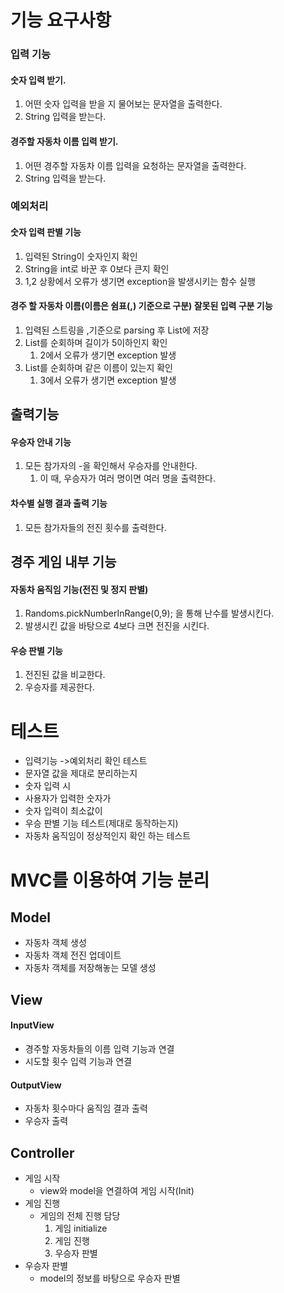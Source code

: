 # 기능 요구사항

### 입력 기능

#### 숫자 입력 받기.

1. 어떤 숫자 입력을 받을 지 물어보는 문자열을 출력한다.
2. String 입력을 받는다.

#### 경주할 자동차 이름 입력 받기.

1. 어떤 경주할 자동차 이름 입력을 요청하는 문자열을 출력한다.
2. String 입력을 받는다.

### 예외처리

#### 숫자 입력 판별 기능

1. 입력된 String이 숫자인지 확인
2. String을 int로 바꾼 후 0보다 큰지 확인
3. 1,2 상황에서 오류가 생기면 exception을 발생시키는 함수 실행

#### 경주 할 자동차 이름(이름은 쉼표(,) 기준으로 구분) 잘못된 입력 구분 기능

1. 입력된 스트링을 ,기준으로 parsing 후 List에 저장
2. List를 순회하며 길이가 5이하인지 확인
    1. 2에서 오류가 생기면 exception 발생
3. List를 순회하며 같은 이름이 있는지 확인
   1. 3에서 오류가 생기면 exception 발생

## 출력기능

#### 우승자 안내 기능

1. 모든 참가자의 -을 확인해서 우승자를 안내한다.
    1. 이 때, 우승자가 여러 명이면 여러 명을 출력한다.

#### 차수별 실행 결과 출력 기능

1. 모든 참가자들의 전진 횟수를 출력한다.

## 경주 게임 내부 기능

#### 자동차 움직임 기능(전진 및 정지 판별)

1. Randoms.pickNumberInRange(0,9); 을 통해 난수를 발생시킨다.
2. 발생시킨 값을 바탕으로 4보다 크면 전진을 시킨다.

#### 우승 판별 기능

1. 전진된 값을 비교한다.
2. 우승자를 제공한다.

# 테스트

- 입력기능 ->예외처리 확인 테스트
- 문자열 값을 제대로 분리하는지
- 숫자 입력 시
- 사용자가 입력한 숫자가
- 숫자 입력이 최소값이
- 우승 판별 기능 테스트(제대로 동작하는지)
- 자동차 움직임이 정상적인지 확인 하는 테스트

# MVC를 이용하여 기능 분리

## Model

- 자동차 객체 생성
- 자동차 객체 전진 업데이트
- 자동차 객체를 저장해놓는 모델 생성

## View

#### InputView

- 경주할 자동차들의 이름 입력 기능과 연결
- 시도할 횟수 입력 기능과 연결

#### OutputView

- 자동차 횟수마다 움직임 결과 출력
- 우승자 출력

## Controller
- 게임 시작
    - view와 model을 연결하여 게임 시작(Init)
- 게임 진행
    - 게임의 전체 진행 담당
      1. 게임 initialize
      2. 게임 진행
      3. 우승자 판별
- 우승자 판별
    - model의 정보를 바탕으로 우승자 판별
